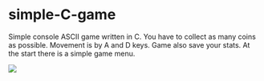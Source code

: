 # simple-C-game
Simple console ASCII game written in C.
You have to collect as many coins as possible.
Movement is by A and D keys. Game also save your stats.
At the start there is a simple game menu.

<img src="http://reydifox.eu/files/github/c_game/preview.png" />
